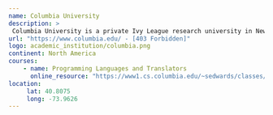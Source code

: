 ```yaml
---
name: Columbia University 
description: >
 Columbia University is a private Ivy League research university in New York City. 
url: "https://www.columbia.edu/ - [403 Forbidden]"
logo: academic_institution/columbia.png
continent: North America
courses:
    - name: Programming Languages and Translators
      online_resource: "https://www1.cs.columbia.edu/~sedwards/classes/2014/w4115-fall/index.html"
location:
     lat: 40.8075
     long: -73.9626
---
```


